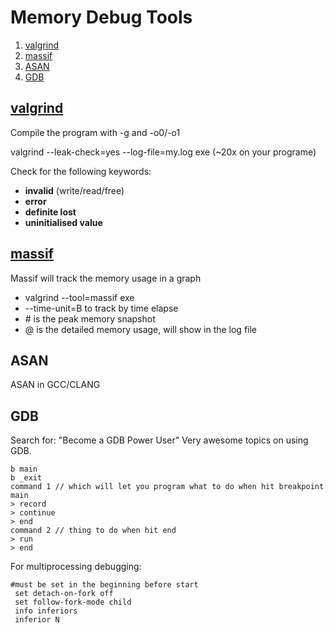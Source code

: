 # Memory Debug Tools
1. [valgrind](#valgrind)
2. [massif](#massif)
3. [ASAN](#ASAN)
4. [GDB](#GDB)


## [valgrind](http://www.valgrind.org/docs/manual/quick-start.html)

Compile the program with -g and -o0/-o1

valgrind --leak-check=yes --log-file=my.log exe (~20x on your programe)

Check for the following keywords:

- **invalid** (write/read/free)
- **error**
- **definite lost**
- **uninitialised value**

## [massif](http://valgrind.org/docs/manual/ms-manual.html)

Massif will track the memory usage in a graph
- valgrind --tool=massif exe
- --time-unit=B to track by time elapse
- \# is the peak memory snapshot
- @ is the detailed memory usage, will show in the log file

## ASAN
ASAN in GCC/CLANG

## GDB
Search for: "Become a GDB Power User" Very awesome topics on using GDB.
```make
b main
b _exit
command 1 // which will let you program what to do when hit breakpoint main
> record
> continue
> end
command 2 // thing to do when hit end
> run
> end
```
For multiprocessing debugging:
```make
#must be set in the beginning before start
 set detach-on-fork off
 set follow-fork-mode child
 info inferiors
 inferior N

```

